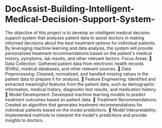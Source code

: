 # DocAssist-Building-Intelligent-Medical-Decision-Support-System-
The objective of this project is to develop an intelligent medical decision support system that analyzes patient data to assist doctors in making informed decisions about the best treatment options for individual patients. By leveraging machine learning and data analysis, the system will provide personalized treatment recommendations based on the patient's medical history, symptoms, lab results, and other relevant factors.
Focus Areas:
	Data Collection: Gathered patient data from electronic health records (EHRs), medical databases, and other relevant sources.
	Data Preprocessing: Cleaned, normalized, and handled missing values in the patient data to prepare it for analysis.
	Feature Engineering: Identified and extracted meaningful features from the patient data, such as demographic information, medical history, diagnostic test results, and medication history.
	Model Development: Developed machine learning models to predict treatment outcomes based on patient data.
	Treatment Recommendations: Created an algorithm that generates treatment recommendations for individual patients based on the model predictions.
	Model Interpretability: Implemented methods to interpret the model's predictions and provide insights to doctors.

